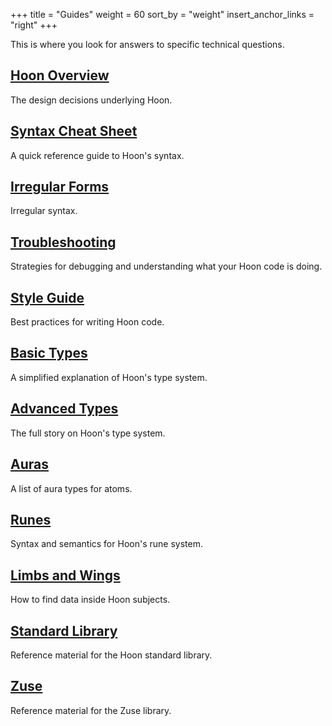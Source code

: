 +++
title = "Guides"
weight = 60
sort_by = "weight"
insert_anchor_links = "right"
+++

This is where you look for answers to specific technical questions.

## [Hoon Overview](/language/hoon/overview)

The design decisions underlying Hoon.

## [Syntax Cheat Sheet](/language/hoon/reference/cheat-sheet)

A quick reference guide to Hoon's syntax.

## [Irregular Forms](/language/hoon/reference/irregular)

Irregular syntax.

## [Troubleshooting](/language/hoon/language/hoon-errors)

Strategies for debugging and understanding what your Hoon code is doing.

## [Style Guide](/language/hoon/guides/style)

Best practices for writing Hoon code.

## [Basic Types](/language/hoon/reference/basic)

A simplified explanation of Hoon's type system.

## [Advanced Types](/language/hoon/reference/advanced)

The full story on Hoon's type system.

## [Auras](/language/hoon/reference/auras)

A list of aura types for atoms.

## [Runes](/language/hoon/reference/rune/)

Syntax and semantics for Hoon's rune system.

## [Limbs and Wings](/language/hoon/reference/limbs/)

How to find data inside Hoon subjects.

## [Standard Library](/language/hoon/reference/stdlib/)

Reference material for the Hoon standard library.

## [Zuse](/language/hoon/reference/zuse/)

Reference material for the Zuse library.
